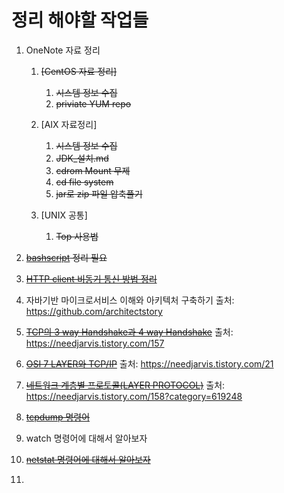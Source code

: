 # 정리 해야할 작업들 

1. OneNote 자료 정리
    1. ~~[CentOS 자료 정리]~~
        1. ~~시스템 정보 수집~~
        1. ~~priviate YUM repo~~

    1. [AIX 자료정리]
        1. ~~시스템 정보 수집~~
        1. ~~JDK_설치.md~~
        1. ~~cdrom Mount 무제~~
        1. ~~cd file system~~
        1. ~~jar로 zip 파일 압축풀기~~

    1. [UNIX 공통]
        1. ~~Top 사용법~~

1. ~~[bashscript](./OS/bashscript/README.md) 정리 필요~~

1. ~~[HTTP client 비동기 통신 방법 정리](./Java/HttpClient-async-통신.md)~~

1. 자바기반 마이크로서비스 이해와 아키텍처 구축하기
    출처: https://github.com/architectstory

1. ~~[TCP의 3 way Handshake과 4 way Handshake](./network/tcp-3way-4way-handshake.md)~~
   출처: https://needjarvis.tistory.com/157

1. ~~[OSI 7 LAYER와 TCP/IP](./network/osi-7layer.md)~~
   출처: https://needjarvis.tistory.com/21

1. ~~[네트워크 계층별 프로토콜(LAYER PROTOCOL)](./network/layer-protocol.md)~~
   출처: https://needjarvis.tistory.com/158?category=619248

1. ~~[tcpdump 명령어](./OS/tcpdump-command.md)~~

1. watch  명령어에 대해서 알아보자

1. ~~[netstat 명령어에 대해서 알아보자](./OS/netstat-command.md)~~

1. 